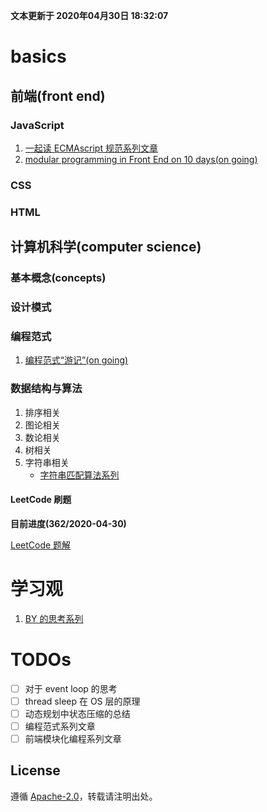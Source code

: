 **文本更新于 2020年04月30日 18:32:07**
# basics
## 前端(front end)
### JavaScript
1. [一起读 ECMAscript 规范系列文章](./integration/es-specification-together.md)
2. [modular programming in Front End on 10 days(on going)]()
### CSS

### HTML

## 计算机科学(computer science)
### 基本概念(concepts)

### 设计模式

### 编程范式
1. [编程范式“游记”(on going)]()

### 数据结构与算法
1. 排序相关
2. 图论相关
3. 数论相关
4. 树相关
5. 字符串相关
    - [字符串匹配算法系列](./integration/string-match-algo.md)
#### LeetCode 刷题
**目前进度(362/2020-04-30)**

[LeetCode 题解](./algorithms/leetcode/README.md)

# 学习观
1. [BY 的思考系列](integration/by-thinking-series.md)

# TODOs
- [ ] 对于 event loop 的思考
- [ ] thread sleep 在 OS 层的原理
- [ ] 动态规划中状态压缩的总结
- [ ] 编程范式系列文章
- [ ] 前端模块化编程系列文章

## License
遵循 [Apache-2.0](https://github.com/azl397985856/leetcode/blob/master/LICENSE.txt)，转载请注明出处。